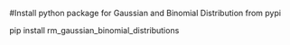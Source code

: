 
#Install python package for Gaussian and Binomial Distribution from pypi

pip install rm_gaussian_binomial_distributions
